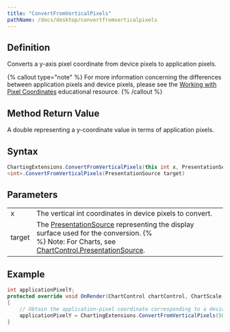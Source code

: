 ```yaml
---
title: "ConvertFromVerticalPixels"
pathName: /docs/desktop/convertfromverticalpixels
---
```


## Definition

Converts a y-axis pixel coordinate from device pixels to application pixels.

{% callout type="note" %}
For more information concerning the differences between application pixels and device pixels, please see the [Working with Pixel Coordinates](/docs/desktop/working_with_pixel_coordinates) educational resource.
{% /callout %}

## Method Return Value

A double representing a y-coordinate value in terms of application pixels.

## Syntax

```csharp
ChartingExtensions.ConvertFromVerticalPixels(this int x, PresentationSource target)
<int>.ConvertFromVerticalPixels(PresentationSource target)
```

## Parameters

|  |  |
| --- | --- |
| x | The vertical int coordinates in device pixels to convert. |
| target | The [PresentationSource](https://msdn.microsoft.com/en-us/library/system.windows.presentationsource(v=vs.110).aspx) representing the display surface used for the conversion. {% <br> %} Note: For Charts, see [ChartControl.PresentationSource](/docs/desktop/presentationsource). |

## Example

```csharp
int applicationPixelY;
protected override void OnRender(ChartControl chartControl, ChartScale chartScale)
{
    // Obtain the application-pixel coordinate corresponding to a device-pixel Y value of 500
    applicationPixelY = ChartingExtensions.ConvertFromVerticalPixels(500, ChartControl.PresentationSource);
}
```
